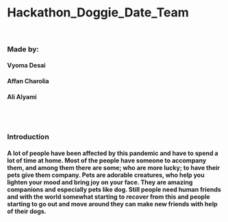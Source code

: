 # Hackathon_Doggie_Date_Team
</br>

### Made by:
#### Vyoma Desai
#### Affan Charolia
#### Ali Alyami
</br>
</br>

### Introduction
#### A lot of people have been affected by this pandemic and have to spend a lot of time at home. Most of the people have someone to accompany them, and among them there are some; who are  more lucky; to have their pets give them company. Pets are adorable creatures, who help you lighten your mood and bring joy on your face. They are amazing companions and especially pets like dog. Still people need human friends and with the world somewhat starting to recover from this and people starting to go out and move around they can make new friends with help of their dogs.
